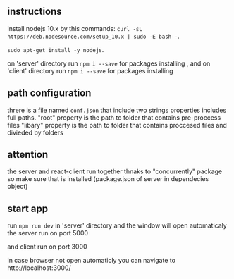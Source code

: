 ## instructions
install nodejs 10.x
by this commands:
`curl -sL https://deb.nodesource.com/setup_10.x | sudo -E bash -`.


`sudo apt-get install -y nodejs`.

on 'server' directory run `npm i --save` for packages installing , and
on 'client' directory run `npm i --save` for packages installing

## path configuration
threre is a file named `conf.json` that include two strings properties includes full paths.
"root" property is the path to folder that contains pre-proccess files 
"libary" property is the path to folder that contains proccesed files and divieded by folders


## attention
the server and react-client run together thnaks to "concurrently" package so make sure that is installed (package.json of server in dependecies object)

## start app
run `npm run dev` in 'server' directory and the window will open automaticaly
the server run on port 5000


and client run on port 3000


in case browser not open automaticly you can navigate to http://localhost:3000/


